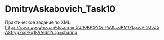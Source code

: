 # DmitryAskabovich_Task10

Практическое задание по XML:
https://docs.google.com/document/d/16KPGYQnFWJLcdRM17LpbcVr3J5Z5A8fryp7xszFq1FA/edit?usp=sharing
